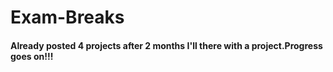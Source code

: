 # Exam-Breaks
#### Already posted 4 projects after 2 months I'll there with a project.Progress goes on!!!
